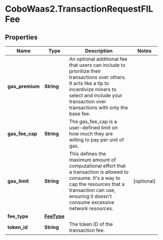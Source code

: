 # CoboWaas2.TransactionRequestFILFee

## Properties

Name | Type | Description | Notes
------------ | ------------- | ------------- | -------------
**gas_premium** | **String** | An optional additional fee that users can include to prioritize their transactions over others. It acts like a tip to incentivize miners to select and include your transaction over transactions with only the base fee. | 
**gas_fee_cap** | **String** | The gas_fee_cap is a user-defined limit on how much they are willing to pay per unit of gas. | 
**gas_limit** | **String** | This defines the maximum amount of computational effort that a transaction is allowed to consume. It&#39;s a way to cap the resources that a transaction can use, ensuring it doesn&#39;t consume excessive network resources. | [optional] 
**fee_type** | [**FeeType**](FeeType.md) |  | 
**token_id** | **String** | The token ID of the transaction fee. | 


